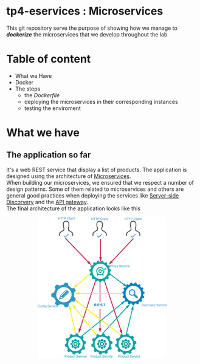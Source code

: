 # tp4-eservices : Microservices
This git repository serve the purpose of showing how we manage to **_dockerize_** the microservices that we develop throughout the lab
# Table of content
* What we Have
* Docker
* The steps
  * the _Dockerfile_
  * deploying the microservices in their corresponding instances
  * testing the enviroment

# What we have
## The application so far
It's a web REST service that display a list of products. The application is designed using the architecture of [Microservices](http://microservices.io).  
When building our microservices, we ensured that we respect a number of design patterns. Some of them related to microservices and others are general good practices when deploying the services like [Server-side Discorvery](http://microservices.io/patterns/server-side-discovery.html) and the [API gateway](http://microservices.io/patterns/apigateway.html).  
The final architecture of the application looks like this  
 <div style="text-align:center"><img src="archi.png" style="text-align:center"/></div>



